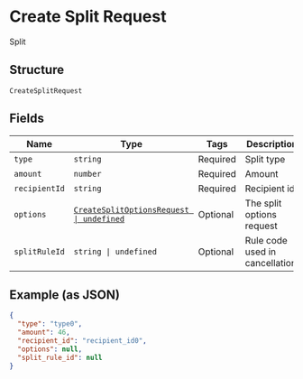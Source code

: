 
# Create Split Request

Split

## Structure

`CreateSplitRequest`

## Fields

| Name | Type | Tags | Description |
|  --- | --- | --- | --- |
| `type` | `string` | Required | Split type |
| `amount` | `number` | Required | Amount |
| `recipientId` | `string` | Required | Recipient id |
| `options` | [`CreateSplitOptionsRequest \| undefined`](../../doc/models/create-split-options-request.md) | Optional | The split options request |
| `splitRuleId` | `string \| undefined` | Optional | Rule code used in cancellation. |

## Example (as JSON)

```json
{
  "type": "type0",
  "amount": 46,
  "recipient_id": "recipient_id0",
  "options": null,
  "split_rule_id": null
}
```

